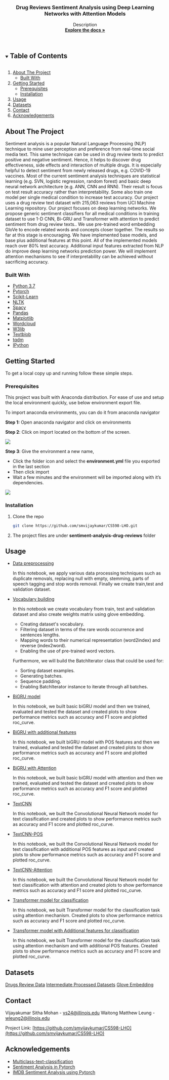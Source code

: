   
<br />
<p align="center">
  <h3 align="center">Drug Reviews Sentiment Analysis using Deep Learning Networks with Attention Models</h3>

  <p align="center">
    Description
    <br />
    <a href="https://github.com/smvijaykumar/CS598-LHO"><strong>Explore the docs »</strong></a>
    <br />
    <br />
 
  </p>
</p>

<!-- TABLE OF CONTENTS -->
<details open="open">
  <summary><h2 style="display: inline-block">Table of Contents</h2></summary>
  <ol>
    <li>
      <a href="#about-the-project">About The Project</a>
      <ul>
        <li><a href="#built-with">Built With</a></li>
      </ul>
    </li>
    <li>
      <a href="#getting-started">Getting Started</a>
      <ul>
        <li><a href="#prerequisites">Prerequisites</a></li>
        <li><a href="#installation">Installation</a></li>
      </ul>
    </li>
    <li><a href="#usage">Usage</a></li>
    <li><a href="#dataset">Datasets</li>  
    <li><a href="#contact">Contact</a></li>
    <li><a href="#acknowledgements">Acknowledgements</a></li>
  </ol>
</details>



<!-- ABOUT THE PROJECT -->
## About The Project

Sentiment analysis is a popular Natural Language Processing (NLP) technique to mine user perception and preference from real-time social media text. This same technique can be used in drug review texts to predict positive and negative sentiment. Hence, it helps to discover drug effectiveness, side effects and interaction of multiple drugs. It is especially helpful to detect sentiment from newly released drugs, e.g. COVID-19 vaccines. Most of the current sentiment analysis techniques are statistical learning (e.g. SVN, logistic regression, random forest) and basic deep neural network architecture (e.g. ANN, CNN and RNN). Their result is focus on test result accuracy rather than interpretability. Some also train one model per single medical condition to increase test accuracy. Our project uses a drug review text dataset with 215,063 reviews from UCI Machine Learning repository. Our project focuses on deep learning networks. We propose generic sentiment classifiers for all medical conditions in training dataset to use 1-D CNN, Bi-GRU and Transformer with attention to predict sentiment from drug review texts.. We use pre-trained word embedding GloVe to encode related words and concepts closer together. The results so far at this stage is encouraging. We have implemented base models, and base plus additional features at this point. All of the implemented models reach over 80% test accuracy. Additional input features extracted from NLP do improve deep learning networks prediction power. We will implement attention mechanisms to see if interpretability can be achieved without sacrificing accuracy.


### Built With

* [Python 3.7]()
* [Pytorch]()
* [Scikit-Learn]()
* [NLTK]()
* [Spacy]()
* [Pandas]()
* [Matplotlib]()
* [Wordcloud]()
* [W3lib]()
* [Textblob]()
* [tqdm]()
* [IPython]()



<!-- GETTING STARTED -->
## Getting Started

To get a local copy up and running follow these simple steps.

### Prerequisites

This project was built with Anaconda distribution. For ease of use and setup the local environment quickly, use below environment export file.

To import anaconda environments, you can do it from anaconda navigator

**Step 1:**  Open anaconda navigator and click on environments

**Step 2**: Click on import located on the bottom of the screen.

![](https://i0.wp.com/evidencen.com/wp-content/uploads/2020/07/image-4.png?resize=302%2C85&ssl=1)

**Step 3**: Give the environment a new name,

-   Click the folder icon and select the  **environment.yml** file you exported in the last section
-   Then click import
-   Wait a few minutes and the environment will be imported along with it’s dependencies.

![](https://i2.wp.com/evidencen.com/wp-content/uploads/2020/07/image-5.png?resize=457%2C191&ssl=1)


### Installation

1. Clone the repo
   ```sh
   git clone https://github.com/smvijaykumar/CS598-LHO.git
   ```
2. The project files are under **sentiment-analysis-drug-reviews** folder



<!-- USAGE EXAMPLES -->
## Usage

-   [Data preprocessing](https://nbviewer.jupyter.org/github/smvijaykumar/CS598-LHO/blob/main/sentiment-analysis-drug-reviews/1_data_processing.ipynb)
    
    In this notebook, we apply various data processing techniques such as duplicate removals, replacing null with empty, stemming, parts of speech tagging and stop words removal. Finally we create train,test and validation dataset.
    
-   [Vocabulary building](https://nbviewer.jupyter.org/github/smvijaykumar/CS598-LHO/blob/main/sentiment-analysis-drug-reviews/2_vocabulary.ipynb)
    
    In this notebook we create vocabulary from train, test and validation dataset and also create weights matrix using glove embedding.
    -   Creating dataset's vocabulary.
    -   Filtering dataset in terms of the rare words occurrence and sentences lengths.
    -   Mapping words to their numerical representation (word2index) and reverse (index2word).
    -   Enabling the use of pre-trained word vectors.
    
    Furthermore, we will build the BatchIterator class that could be used for:
    
    -   Sorting dataset examples.
    -   Generating batches.
    -   Sequence padding.
    -   Enabling BatchIterator instance to iterate through all batches.
    
-   [BiGRU model](https://nbviewer.jupyter.org/github/smvijaykumar/CS598-LHO/blob/main/sentiment-analysis-drug-reviews/3_biGRU.ipynb)
    
    In this notebook, we built basic biGRU model and then we trained, evaluated and tested the dataset and created plots to show performance metrics such as accuracy and F1 score and plotted roc_curve.
    
-   [BiGRU with additional features](https://nbviewer.jupyter.org/github/smvijaykumar/CS598-LHO/blob/main/sentiment-analysis-drug-reviews/4_biGRU_with_additional_features.ipynb)
    
    In this notebook, we built  biGRU model with POS features and then we trained, evaluated and tested the dataset and created plots to show performance metrics such as accuracy and F1 score and plotted roc_curve.
   
-   [BiGRU with Attention](https://nbviewer.jupyter.org/github/smvijaykumar/CS598-LHO/blob/main/sentiment-analysis-drug-reviews/3_biGRU_with_attention.ipynb)
    
    In this notebook, we built basic biGRU model with attention and then we trained, evaluated and tested the dataset and created plots to show performance metrics such as accuracy and F1 score and plotted roc_curve.
        
-   [TextCNN](https://nbviewer.jupyter.org/github/smvijaykumar/CS598-LHO/blob/main/sentiment-analysis-drug-reviews/5_TextCNN.ipynb)
    
    In this notebook, we built the Convolutional Neural Network model for text classification and created plots to show performance metrics such as accuracy and F1 score and plotted roc_curve.
    
-   [TextCNN-POS](https://nbviewer.jupyter.org/github/smvijaykumar/CS598-LHO/blob/main/sentiment-analysis-drug-reviews/5_TextCNN-POS.ipynb)
    
    In this notebook, we built the Convolutional Neural Network model for text classification with additional POS features as input and created plots to show performance metrics such as accuracy and F1 score and plotted roc_curve.

-   [TextCNN-Attention](https://nbviewer.jupyter.org/github/smvijaykumar/CS598-LHO/blob/main/sentiment-analysis-drug-reviews/5_TextCNN_with_attention.ipynb)
    
    In this notebook, we built the Convolutional Neural Network model for text classification with attention and created plots to show performance metrics such as accuracy and F1 score and plotted roc_curve.
        
-   [Transformer model for classification](https://nbviewer.jupyter.org/github/smvijaykumar/CS598-LHO/blob/main/sentiment-analysis-drug-reviews/6_Transformer.ipynb)
    
    In this notebook, we built Transformer model for the classification task using attention mechanism. Created plots to show performance metrics such as accuracy and F1 score and plotted roc_curve.

-   [Transformer model with Additional features for classification](https://nbviewer.jupyter.org/github/smvijaykumar/CS598-LHO/blob/main/sentiment-analysis-drug-reviews/6_Transformer-WithAdditionalFeatures.ipynb)
    
    In this notebook, we built Transformer model for the classification task using attention mechanism and with additional POS features. Created plots to show performance metrics such as accuracy and F1 score and plotted roc_curve.
 
 <!-- Datasets -->
## Datasets
   [Drugs Review Data](https://archive.ics.uci.edu/ml/datasets/Drug+Review+Dataset+%28Drugs.com%29#)
   [Intermediate Processed Datasets](https://drive.google.com/drive/folders/1rfHxEKoDVghEv4hiTvyNXby3Ld_FKdv8?usp=sharing)
   [Glove Embedding](https://drive.google.com/drive/folders/1jXjWDqUjtKWmny90_W-S6LSr39Sp2I_V?usp=sharing)
   
<!-- CONTACT -->
## Contact

Vijayakumar Sitha Mohan - vs24@illinois.edu
Waitong Matthew Leung - wleung2@illinois.edu

Project Link: [https://github.com/smvijaykumar/CS598-LHO](https://github.com/smvijaykumar/CS598-LHO)

<!-- ACKNOWLEDGEMENTS -->
## Acknowledgements

* [Multiclass-text-classification](https://www.kaggle.com/mlwhiz/multiclass-text-classification-pytorch)
* [Sentiment Analysis in Pytorch](https://github.com/bentrevett/pytorch-sentiment-analysis)
* [IMDB Sentiment Analysis using Pytorch](https://github.com/iArunava/IMDB-Sentiment-Analysis-using-PyTorch)



<!-- MARKDOWN LINKS & IMAGES -->
<!-- https://www.markdownguide.org/basic-syntax/#reference-style-links -->
[contributors-shield]: https://img.shields.io/github/contributors/smvijaykumar/repo.svg?style=for-the-badge
[contributors-url]: https://github.com/smvijaykumar/repo/graphs/contributors
[forks-shield]: https://img.shields.io/github/forks/smvijaykumar/repo.svg?style=for-the-badge
[forks-url]: https://github.com/smvijaykumar/repo/network/members
[stars-shield]: https://img.shields.io/github/stars/smvijaykumar/repo.svg?style=for-the-badge
[stars-url]: https://github.com/smvijaykumar/repo/stargazers
[issues-shield]: https://img.shields.io/github/issues/smvijaykumar/repo.svg?style=for-the-badge
[issues-url]: https://github.com/smvijaykumar/repo/issues
[license-shield]: https://img.shields.io/github/license/smvijaykumar/repo.svg?style=for-the-badge
[license-url]: https://github.com/smvijaykumar/repo/blob/master/LICENSE.txt
[linkedin-shield]: https://img.shields.io/badge/-LinkedIn-black.svg?style=for-the-badge&logo=linkedin&colorB=555
[linkedin-url]: https://linkedin.com/in/smvijaykumar
